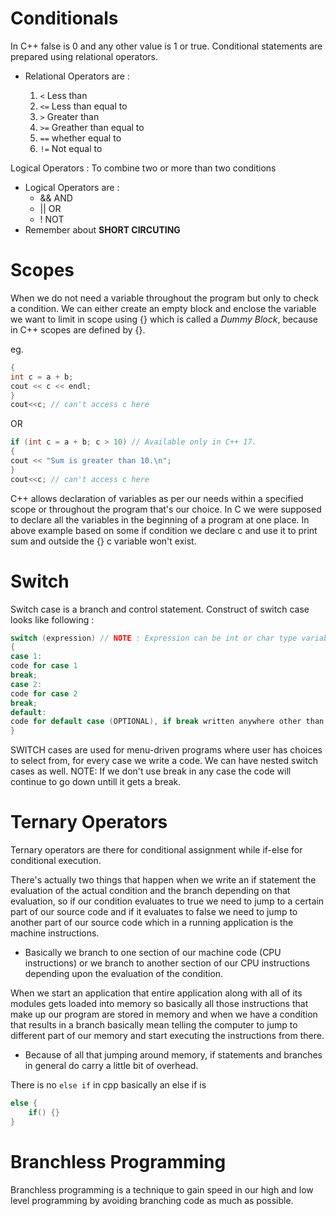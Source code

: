 # Conditionals

In C++ false is 0 and any other value is 1 or true. Conditional statements are prepared using relational operators.

- Relational Operators are :

  1. `<` Less than
  1. `<=` Less than equal to
  1. `>` Greater than
  1. `>=` Greather than equal to
  1. `==` whether equal to
  1. `!=` Not equal to

Logical Operators : To combine two or more than two conditions

- Logical Operators are :
  - && AND
  - || OR
  - ! NOT
- Remember about **SHORT CIRCUTING**

# Scopes

When we do not need a variable throughout the program but only to check a condition. We can either create an empty block and enclose the variable we want to limit in scope using {} which is called a _Dummy Block_, because in C++ scopes are defined by {}.

eg.

```cpp
{
int c = a + b;
cout << c << endl;
}
cout<<c; // can't access c here
```

OR

```cpp
if (int c = a + b; c > 10) // Available only in C++ 17.
{
cout << "Sum is greater than 10.\n";
}
cout<<c; // can't access c here
```

C++ allows declaration of variables as per our needs within a specified scope or throughout the program that's our choice.
In C we were supposed to declare all the variables in the beginning of a program at one place.
In above example based on some if condition we declare c and use it to print sum and outside the {} c variable won't exist.

# Switch

Switch case is a branch and control statement. Construct of switch case looks like following :

```cpp
switch (expression) // NOTE : Expression can be int or char type variable.
{
case 1:
code for case 1
break;
case 2:
code for case 2
break;
default:
code for default case (OPTIONAL), if break written anywhere other than last then use break.
}
```

SWITCH cases are used for menu-driven programs where user has choices to select from, for every case we write a code.
We can have nested switch cases as well.
NOTE: If we don't use break in any case the code will continue to go down untill it gets a break.

# Ternary Operators

Ternary operators are there for conditional assignment while if-else for conditional execution.

There's actually two things that happen when we write an if statement the evaluation of the actual condition and the branch depending on that evaluation, so if our condition evaluates to true we need to jump to a certain part of our source code and if it evaluates to false we need to jump to another part of our source code which in a running application is the machine instructions.

- Basically we branch to one section of our machine code (CPU instructions) or we branch to another section of our CPU instructions depending upon the evaluation of the condition.

When we start an application that entire application along with all of its modules gets loaded into memory so basically all those instructions that make up our program are stored in memory and when we have a condition that results in a branch basically mean telling the computer to jump to different part of our memory and start executing the instructions from there.

- Because of all that jumping around memory, if statements and branches in general do carry a little bit of overhead.

There is no `else if` in cpp basically an else if is

```cpp
else {
    if() {}
}
```

# Branchless Programming

Branchless programming is a technique to gain speed in our high and low level programming by avoiding branching code as much as possible.
